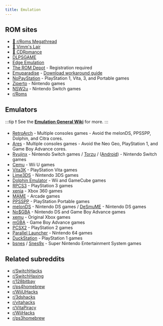 ```yaml
---
title: Emulation
---
```


## ROM sites

- [🌟 r/Roms Megathread](https://r-roms.github.io)
- [🌟 Vimm's Lair](https://vimm.net/?p=vault)
- [🌟 CDRomance](https://cdromance.com)
- [DLPSGAME](https://dlpsgame.com)
- [Edge Emulation](https://edgeemu.net)
- [The ROM Depot](https://theromdepot.com) - Registration required
- [Emuparadise](https://www.emuparadise.me/roms-isos-games.php) -
  [Download workaround guide](https://lemmy.world/post/3061617)
- [NoPayStation](https://nopaystation.com) - PlayStation 1, Vita, 3, and Portable games
- [Ziperto](https://www.ziperto.com) - Nintendo games
- [NSW2u](https://nsw2u.com) - Nintendo Switch games
- [r/Roms](https://www.reddit.com/r/roms)

## Emulators

:::tip
:exclamation: See the
**[Emulation General Wiki](https://emulation.gametechwiki.com/index.php/Main_Page#Emulators)** for
more.
:::

- [RetroArch](https://retroarch.com) - Multiple consoles games - Avoid the melonDS, PPSSPP, Dolphin, and Citra cores.
- [Ares](https://ares-emu.net) - Multiple consoles games - Avoid the Neo Geo, PlayStation 1, and Game Boy Advance cores.
- [Ryujinx](https://ryujinx.org) - Nintendo Switch
  games / [Torzu](https://github.com/litucks/torzu) / ([Android](https://github.com/sudachi-emu/sudachi)) - Nintendo
  Switch games
- [Cemu](https://cemu.info) - Wii U games
- [Vita3K](https://vita3k.org) - PlayStation Vita games
- [Lime3DS](https://github.com/Lime3DS/Lime3DS) - Nintendo
  3DS games
- [Dolphin Emulator](https://dolphin-emu.org) - Wii and GameCube games
- [RPCS3](https://rpcs3.net) - PlayStation 3 games
- [xenia](https://xenia.jp) - Xbox 360 games
- [MAME](https://www.mamedev.org) - Arcade games
- [PPSSPP](https://www.ppsspp.org) - PlayStation Portable games
- [melonDS](https://melonds.kuribo64.net) - Nintendo DS games / [DeSmuME](https://desmume.org) - Nintendo DS games
- [No$GBA](https://www.nogba.com) - Nintendo DS and Game Boy Advance games
- [xemu](https://xemu.app) - Original Xbox games
- [mGBA](https://mgba.io) - Game Boy Advance games
- [PCSX2](https://pcsx2.net) - PlayStation 2 games
- [Parallel Launcher](https://parallel-launcher.ca) - Nintendo 64 games
- [DuckStation](https://www.duckstation.org) - PlayStation 1 games
- [bsnes](https://github.com/bsnes-emu/bsnes) / [Snes9x](https://www.snes9x.com) - Super Nintendo Entertainment System
  games

## Related subreddits

- [r/SwitchHacks](https://www.reddit.com/r/SwitchHacks)
- [r/SwitchHaxing](https://www.reddit.com/r/SwitchHaxing)
- [r/128bitbay](https://www.reddit.com/r/128bitbay)
- [r/ps4homebrew](https://www.reddit.com/r/ps4homebrew)
- [r/WiiUHacks](https://www.reddit.com/r/WiiUHacks)
- [r/3dshacks](https://www.reddit.com/r/3dshacks)
- [r/vitahacks](https://www.reddit.com/r/vitahacks)
- [r/VitaPiracy](https://www.reddit.com/r/VitaPiracy)
- [r/WiiHacks](https://www.reddit.com/r/WiiHacks)
- [r/ps3homebrew](https://www.reddit.com/r/ps3homebrew)

